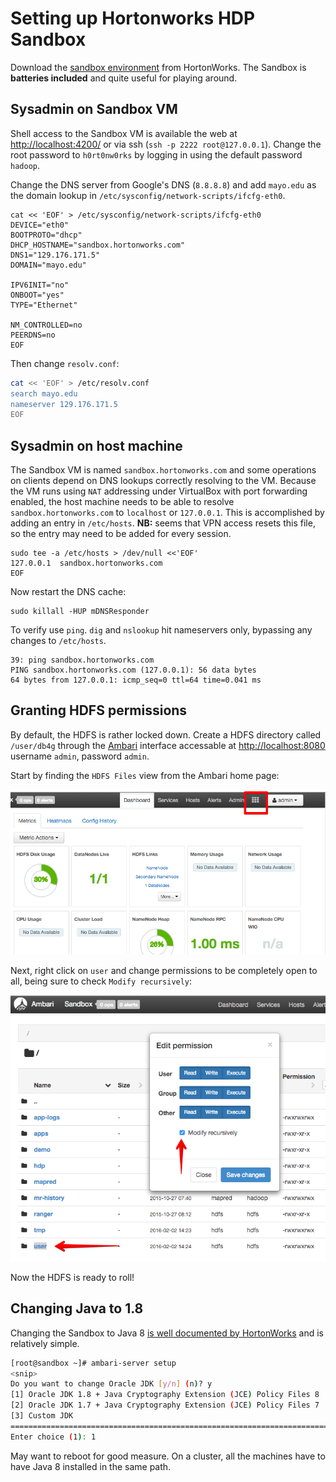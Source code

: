 # Setting up Hortonworks HDP Sandbox

Download the [sandbox environment](http://hortonworks.com/products/hortonworks-sandbox/#install) from HortonWorks.  The Sandbox is **batteries included** and quite useful for playing around.

## Sysadmin on Sandbox VM

Shell access to the Sandbox VM is available the web at [http://localhost:4200/](http://localhost:4200/) or via ssh (`ssh -p 2222 root@127.0.0.1`).  Change the root password to `h0rt0nw0rks` by logging in using the default password `hadoop`.

Change the DNS server from Google's DNS (`8.8.8.8`) and add `mayo.edu` as the domain lookup in `/etc/sysconfig/network-scripts/ifcfg-eth0`.

```
cat << 'EOF' > /etc/sysconfig/network-scripts/ifcfg-eth0
DEVICE="eth0"
BOOTPROTO="dhcp"
DHCP_HOSTNAME="sandbox.hortonworks.com"
DNS1="129.176.171.5"
DOMAIN="mayo.edu"

IPV6INIT="no"
ONBOOT="yes"
TYPE="Ethernet"

NM_CONTROLLED=no
PEERDNS=no
EOF
```

Then change `resolv.conf`:

```bash
cat << 'EOF' > /etc/resolv.conf
search mayo.edu
nameserver 129.176.171.5
EOF
```

## Sysadmin on host machine

The Sandbox VM is named `sandbox.hortonworks.com` and some operations on clients depend on DNS lookups correctly resolving to the VM.  Because the VM runs using `NAT` addressing under VirtualBox with port forwarding enabled, the host machine needs to be able to resolve `sandbox.hortonworks.com` to `localhost` or `127.0.0.1`.  This is accomplished by adding an entry in `/etc/hosts`.  **NB:** seems that VPN access resets this file, so the entry may need to be added for every session.

```
sudo tee -a /etc/hosts > /dev/null <<'EOF'
127.0.0.1  sandbox.hortonworks.com
EOF
```

Now restart the DNS cache:

```
sudo killall -HUP mDNSResponder
```

To verify use `ping`.  `dig` and `nslookup` hit nameservers only, bypassing any changes to `/etc/hosts`.  

```
39: ping sandbox.hortonworks.com
PING sandbox.hortonworks.com (127.0.0.1): 56 data bytes
64 bytes from 127.0.0.1: icmp_seq=0 ttl=64 time=0.041 ms
```

## Granting HDFS permissions

By default, the HDFS is rather locked down.  Create a HDFS directory called `/user/db4g` through the [Ambari](https://ambari.apache.org/) interface accessable at [http://localhost:8080](http://localhost:8080)  username `admin`, password `admin`.

Start by finding the `HDFS Files` view from the Ambari home page:

![](images/off_canvas_menu.png)

Next, right click on `user` and change permissions to be completely open to all, being sure to check `Modify recursively`:

![](images/set_permissions_on_user.png)

Now the HDFS is ready to roll!

## Changing Java to 1.8

Changing the Sandbox to Java 8 [is well documented by HortonWorks](http://docs.hortonworks.com/HDPDocuments/Ambari-2.1.1.0/bk_ambari_reference_guide/content/ch_changing_the_jdk_version_on_an_existing_cluster.html) and is relatively simple.

```bash
[root@sandbox ~]# ambari-server setup
<snip>
Do you want to change Oracle JDK [y/n] (n)? y
[1] Oracle JDK 1.8 + Java Cryptography Extension (JCE) Policy Files 8
[2] Oracle JDK 1.7 + Java Cryptography Extension (JCE) Policy Files 7
[3] Custom JDK
==============================================================================
Enter choice (1): 1
```

May want to reboot for good measure.  On a cluster, all the machines have to have Java 8 installed in the same path.